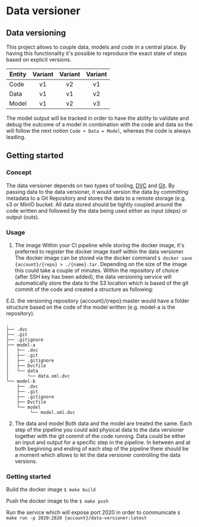 # Data versioner

## Data versioning

This project allows to couple data, models and code in a central place. By having
this functionality it's possible to reproduce the exact state of steps based on
explicit versions.

| Entity        | Variant | Variant | Variant |
| ------------- | :-----: | :-----: | :-----: |
| Code          | v1      | v2      | v1      |
| Data          | v1      | v1      | v2      |
| Model         | v1      | v2      | v3      |

The model output will be tracked in order to have the ability to validate and debug
the outcome of a model in combination with the code and data so the will follow
the next notion `Code + Data = Model`, whereas the code is always leading.

## Getting started

### Concept

The data versioner depends on two types of tooling, [DVC](https://dvc.org/) and
[Git](https://git-scm.com/). By passing data to the data versioner, it would
version the data by committing metadata to a Git Repository and stores the data
to a remote storage (e.g. s3 or MinIO bucket. All data stored should be tightly
coupled around the code written and followed by the data being used either as input (deps) or output (outs).

### Usage

1. The image
Within your CI pipeline while storing the docker image, it's preferred to register
the docker image itself within the data versioner. The docker image can be stored
via the docker command `$ docker save {account}/{repo} > ./{name}.tar`.
Depending on the size of the image this could take a couple of minutes. Within
the repository of choice (after SSH key has been added), the data versioning
service will automatically store the data to the S3 location which is based of
the git commit of the code and created a structure as following:

E.G. the versioning repository {account}/{repo}:master would have a folder structure
based on the code of the model written (e.g. model-a is the repository).
```
.
├── .dvc
├── .git
├── .gitignore
├── model-a
│   ├── .dvc
│   ├── .git
│   ├── .gitignore
│   ├── Dvcfile
│   └── data
│       └── data.xml.dvc
└── model-b
    ├── .dvc
    ├── .git
    ├── .gitignore
    ├── Dvcfile
    └── model
         └── model.xml.dvc
```


2. The data and model
Both data and the model are treated the same. Each step of the pipeline you could
add physical data to the data versioner together with the git commit of the code
running. Data could be either an input and output for a specific step in the
pipeline. In between and at both beginning and ending of each step of the pipeline
there should be a moment which allows to let the data versioner controlling the
data versions.

### Getting started

Build the docker image
`$ make build`

Push the docker image to the
`$ make push`

Run the service which will expose port 2020 in order to communicate
`$ make run -p 2020:2020 {account}/data-versioner:latest`
